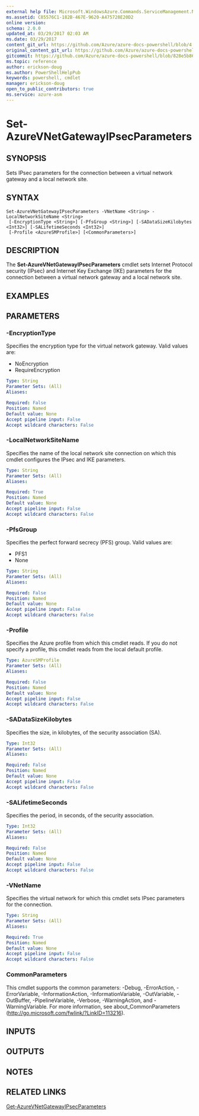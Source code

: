 ```yaml
---
external help file: Microsoft.WindowsAzure.Commands.ServiceManagement.Network.dll-Help.xml
ms.assetid: C85576C1-182B-467E-9620-A475728E20D2
online version:
schema: 2.0.0
updated_at: 03/29/2017 02:03 AM
ms.date: 03/29/2017
content_git_url: https://github.com/Azure/azure-docs-powershell/blob/4.0.0/azureps-cmdlets-docs/ServiceManagement/Azure/v3.7.0/Set-AzureVNetGatewayIPsecParameters.md
original_content_git_url: https://github.com/Azure/azure-docs-powershell/blob/4.0.0/azureps-cmdlets-docs/ServiceManagement/Azure/v3.7.0/Set-AzureVNetGatewayIPsecParameters.md
gitcommit: https://github.com/Azure/azure-docs-powershell/blob/828e5b8648af6bdf3119ffe0cd409647f00de183
ms.topic: reference
author: erickson-doug
ms.author: PowerShellHelpPub
keywords: powershell, cmdlet
manager: erickson-doug
open_to_public_contributors: true
ms.service: azure-asm
---
```


# Set-AzureVNetGatewayIPsecParameters

## SYNOPSIS
Sets IPsec parameters for the connection between a virtual network gateway and a local network site.

## SYNTAX

```
Set-AzureVNetGatewayIPsecParameters -VNetName <String> -LocalNetworkSiteName <String>
 [-EncryptionType <String>] [-PfsGroup <String>] [-SADataSizeKilobytes <Int32>] [-SALifetimeSeconds <Int32>]
 [-Profile <AzureSMProfile>] [<CommonParameters>]
```

## DESCRIPTION
The **Set-AzureVNetGatewayIPsecParameters** cmdlet sets Internet Protocol security (IPsec) and Internet Key Exchange (IKE) parameters for the connection between a virtual network gateway and a local network site.

## EXAMPLES

## PARAMETERS

### -EncryptionType
Specifies the encryption type for the virtual network gateway.
Valid values are: 

- NoEncryption 
- RequireEncryption

```yaml
Type: String
Parameter Sets: (All)
Aliases: 

Required: False
Position: Named
Default value: None
Accept pipeline input: False
Accept wildcard characters: False
```

### -LocalNetworkSiteName
Specifies the name of the local network site connection on which this cmdlet configures the IPsec and IKE parameters.

```yaml
Type: String
Parameter Sets: (All)
Aliases: 

Required: True
Position: Named
Default value: None
Accept pipeline input: False
Accept wildcard characters: False
```

### -PfsGroup
Specifies the perfect forward secrecy (PFS) group.
Valid values are: 

- PFS1 
- None

```yaml
Type: String
Parameter Sets: (All)
Aliases: 

Required: False
Position: Named
Default value: None
Accept pipeline input: False
Accept wildcard characters: False
```

### -Profile
Specifies the Azure profile from which this cmdlet reads. 
If you do not specify a profile, this cmdlet reads from the local default profile.

```yaml
Type: AzureSMProfile
Parameter Sets: (All)
Aliases: 

Required: False
Position: Named
Default value: None
Accept pipeline input: False
Accept wildcard characters: False
```

### -SADataSizeKilobytes
Specifies the size, in kilobytes, of the security association (SA).

```yaml
Type: Int32
Parameter Sets: (All)
Aliases: 

Required: False
Position: Named
Default value: None
Accept pipeline input: False
Accept wildcard characters: False
```

### -SALifetimeSeconds
Specifies the period, in seconds, of the security association.

```yaml
Type: Int32
Parameter Sets: (All)
Aliases: 

Required: False
Position: Named
Default value: None
Accept pipeline input: False
Accept wildcard characters: False
```

### -VNetName
Specifies the virtual network for which this cmdlet sets IPsec parameters for the connection.

```yaml
Type: String
Parameter Sets: (All)
Aliases: 

Required: True
Position: Named
Default value: None
Accept pipeline input: False
Accept wildcard characters: False
```

### CommonParameters
This cmdlet supports the common parameters: -Debug, -ErrorAction, -ErrorVariable, -InformationAction, -InformationVariable, -OutVariable, -OutBuffer, -PipelineVariable, -Verbose, -WarningAction, and -WarningVariable. For more information, see about_CommonParameters (http://go.microsoft.com/fwlink/?LinkID=113216).

## INPUTS

## OUTPUTS

## NOTES

## RELATED LINKS

[Get-AzureVNetGatewayIPsecParameters](./Get-AzureVNetGatewayIPsecParameters.md)


